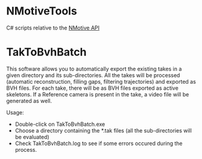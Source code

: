 # NMotiveTools
C# scripts relative to the [NMotive API](http://wiki.optitrack.com/index.php?title=Motive_Batch_Processor)

# TakToBvhBatch
This software allows you to automatically export the existing takes in a given directory and its sub-directories.
All the takes will be processed (automatic reconstruction, filling gaps, filtering trajectories) and exported as BVH files.
For each take, there will be as BVH files exported as active skeletons.
If a Reference camera is present in the take, a video file will be generated as well.

Usage:
- Double-click on TakToBvhBatch.exe
- Choose a directory containing the *.tak files (all the sub-directories will be evaluated)
- Check TakToBvhBatch.log to see if some errors occured during the process.

